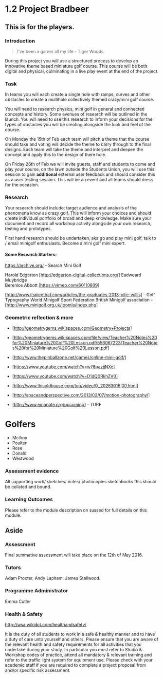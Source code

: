 # 1.2 Project Bradbeer 
## This is for the players. 

### Introduction 

> I've been a gamer all my life - Tiger Woods

During this project you will use a structured process to develop an innovative theme based miniature golf course. This course will be both digital and physical, culminating in a live play event at the end of the project. 

### Task  
In teams you will each create a single hole with ramps, curves and other obstacles to create a multihole collectively themed crazy/mini golf course. 

You will need to research physics, mini golf in general and connected concepts and history. Some avenues of research will be outlined in the launch. You will need to use this research to inform your decisions for the types of obstacles you will be creating alongside the look and feel of the course. 

On Monday the 15th of Feb each team will pitch a theme that the course should take and voting will decide the theme to carry through to the final designs. Each team will take the theme and interpret and deepen the concept and apply this to the design of there hole. 

On Friday 26th of Feb we will invite guests, staff and students to come and play your course, on the lawn outside the Students Union, you will use this session to gain **additional** external user feedback and should consider this as a user testing session.  This will be an event and all teams should dress for the occasion.

### Research
Your research should include: target audience and analysis of the phenomena know as crazy golf. This will inform your choices and should create individual portfolio of broad and deep knowledge. Make sure your document and record all workshop activity alongside your own research, testing and prototypes.

First hand research should be undertaken, aka go and play mini golf, talk to / email minigolf enthusiasts. Become a mini golf mini expert.

#### Some Research Starters:
https://archive.org/  - Search Mini Golf

Harold Edgerton
[http://edgerton-digital-collections.org/]
Eadweard Muybridge  
Berenice Abbott
[https://vimeo.com/60110809]

[http://www.itsnicethat.com/articles/the-graduates-2013-ollie-willis] - Golf Typography
World Minigolf Sport Federation
British Minigolf association - [http://www.minigolf.org.uk/joomla/index.php]

### Geometric reflection & more
- [http://geometrygems.wikispaces.com/Geometry+Projects]
- [http://geometrygems.wikispaces.com/file/view/Teacher%20Notes%20for%20Miniature%20Golf%20Lesson.pdf/556067223/Teacher%20Notes%20for%20Miniature%20Golf%20Lesson.pdf]
- [http://www.thepinballzone.net/games/online-mini-golf/]

- [https://www.youtube.com/watch?v=w76pazjjNXc]
- [https://www.youtube.com/watch?v=D1dQ0RkhZV0]
- [http://www.thisoldhouse.com/toh/video/0,,20263016,00.html]
- [http://spaceandperspective.com/2013/02/07/motion-photography/]
- [http://www.emanate.org/upcoming] - TURF

# Golfers

- McIlroy 
- Poulter 
- Rose 
- Donald 
- Westwood

### Assessment evidence
All supporting work/ sketches/ notes/ photocopies sketchbooks this should be collated and bound.

### Learning Outcomes
Please refer to the module description on sussed for full details on this module.

## Aside
 
### Assessment 
Final summative assessment will take place on the 12th of May 2016. 

### Tutors
Adam Procter, Andy Lapham, James Stallwood.

### Programme Administrator 
Emma Cutler 

### Health & Safety
http://wsa.wikidot.com/healthandsafety/

It is the duty of all students to work in a safe & healthy manner and to have a duty of care unto yourself and others. Please ensure that you are aware of the relevant health and safety requirements for all activities that you undertake during your study. In particular you must refer to Studio & Workshop codes of practice, attend all mandatory & relevant training and refer to the traffic light system for equipment use. Please check with your academic staff if you are required to complete a project proposal from and/or specific risk assessment.

